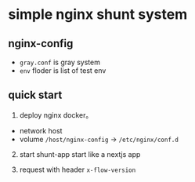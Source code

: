 simple nginx shunt system
===

## nginx-config
- `gray.conf` is gray system
- `env` floder is list of test env

## quick start

1. deploy nginx docker。
- network host
- volume `/host/nginx-config` -> `/etc/nginx/conf.d`

2. start shunt-app
start like a nextjs app

3. request with header `x-flow-version`